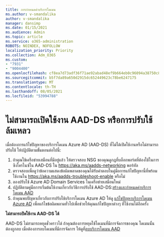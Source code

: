 ```yaml
---
title: การกําหนดค่าบริการโดเมน
ms.author: v-smandalika
author: v-smandalika
manager: dansimp
ms.date: 01/15/2021
ms.audience: Admin
ms.topic: article
ms.service: o365-administration
ROBOTS: NOINDEX, NOFOLLOW
localization_priority: Priority
ms.collection: Adm_O365
ms.custom:
- "7931"
- "9004400"
ms.openlocfilehash: cf8ea7d73adf36f71ae92abad48ef9b664eb0c96094a38750c86cf42958b5323
ms.sourcegitcommit: b5f7da89a650d2915dc652449623c78be6247175
ms.translationtype: MT
ms.contentlocale: th-TH
ms.lasthandoff: 08/05/2021
ms.locfileid: "53994788"
---
```

# <a name="unable-to-enable-aad-ds-or-deployment-is-failing"></a>ไม่สามารถเปิดใช้งาน AAD-DS หรือการปรับใช้ล้มเหลว

เมื่อต้องการแก้ไขปัญหาของบริการโดเมน Azure AD (AAD-DS) ที่ไม่ได้เปิดใช้งานหรือไม่สามารถปรับใช้ ให้ปฏิบัติตามขั้นตอนต่อไปนี้:

1. ถ้าคุณใช้เครือข่ายเสมือนที่มีอยู่แล้ว ให้ตรวจสอบ NSG ของคุณดูกฎที่บล็อกพอร์ตที่ต้องใช้ในการซิงโครไนซ์ใน AAD-DS ใน https://aka.ms/aadds-networking พอร์ทัล
2. ตรวจสอบเพื่อดูว่าข้อความแสดงข้อผิดพลาดของคุณได้รับคําตอบในคู่มือการแก้ไขปัญหานี้ที่พร้อมใช้งานใน  https://aka.ms/aadds-troubleshoot-enable หรือไม่
3. ลองปรับใช้ Azure AD Domain Services ในเครือข่ายเสมือนใหม่
4. ปฏิบัติตามคู่มือการเริ่มต้นใช้งานเกี่ยวกับวิธีการปรับใช้ AAD-DS:[สร้างและกําหนดค่าบริการโดเมน AAD](https://docs.microsoft.com/azure/active-directory-domain-services/tutorial-create-instance)
5. ถ้าคุณพบปัญหาเกี่ยวกับการปรับใช้บริการโดเมน Azure AD ให้ดู [แก้ไขปัญหาบริการโดเมน Azure AD](https://docs.microsoft.com/azure/active-directory-domain-services/troubleshoot) เพื่อแก้ไขข้อผิดพลาดทั่วไปเพื่อช่วยให้คุณแก้ไขปัญหาต่างๆ ที่ใช้งานได้อีกครั้ง 

**ไม่สามารถปิดใช้งาน AAD-DS ได้**

AAD-DS ไม่สามารถหยุดชั่วคราวได้ ถ้าคุณต้องการหยุดใช้โดเมนที่มีการจัดการของคุณ โดเมนนั้นต้องถูกลบ
เมื่อต้องการลบโดเมนที่มีการจัดการ ให้ดูที่[ลบบริการโดเมน AAD](https://docs.microsoft.com/azure/active-directory-domain-services/delete-aadds)



